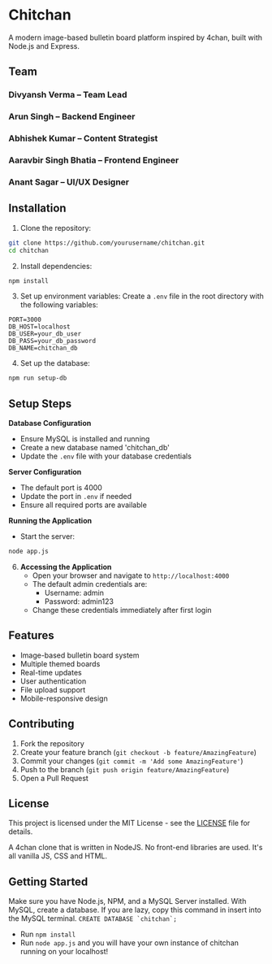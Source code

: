 # Chitchan

A modern image-based bulletin board platform inspired by 4chan, built with Node.js and Express.

## Team

### Divyansh Verma – Team Lead
### Arun Singh – Backend Engineer
### Abhishek Kumar – Content Strategist
### Aaravbir Singh Bhatia – Frontend Engineer
### Anant Sagar – UI/UX Designer

## Installation

1. Clone the repository:
```bash
git clone https://github.com/yourusername/chitchan.git
cd chitchan
```

2. Install dependencies:
```bash
npm install
```

3. Set up environment variables:
Create a `.env` file in the root directory with the following variables:
```
PORT=3000
DB_HOST=localhost
DB_USER=your_db_user
DB_PASS=your_db_password
DB_NAME=chitchan_db
```

4. Set up the database:
```bash
npm run setup-db
```

## Setup Steps

 **Database Configuration**
   - Ensure MySQL is installed and running
   - Create a new database named 'chitchan_db'
   - Update the `.env` file with your database credentials

 **Server Configuration**
   - The default port is 4000
   - Update the port in `.env` if needed
   - Ensure all required ports are available

 **Running the Application**
   - Start the server:
   ```bash
   node app.js
   ```

6. **Accessing the Application**
   - Open your browser and navigate to `http://localhost:4000`
   - The default admin credentials are:
     - Username: admin
     - Password: admin123
   - Change these credentials immediately after first login

## Features

- Image-based bulletin board system
- Multiple themed boards
- Real-time updates
- User authentication
- File upload support
- Mobile-responsive design

## Contributing

1. Fork the repository
2. Create your feature branch (`git checkout -b feature/AmazingFeature`)
3. Commit your changes (`git commit -m 'Add some AmazingFeature'`)
4. Push to the branch (`git push origin feature/AmazingFeature`)
5. Open a Pull Request

## License

This project is licensed under the MIT License - see the [LICENSE](LICENSE) file for details.


A 4chan clone that is written in NodeJS. No front-end libraries are used. It's all vanilla JS, CSS and HTML.


Getting Started
-------------
Make sure you have Node.js, NPM, and a MySQL Server installed.
With MySQL, create a database. If you are lazy, copy this command in insert into the MySQL terminal. ``CREATE DATABASE `chitchan`;``

* Run `npm install`
* Run `node app.js` and you will have your own instance of chitchan running on your localhost! 





